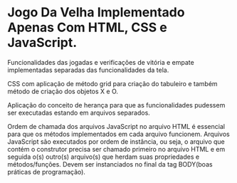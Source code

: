 # Jogo Da Velha Implementado Apenas Com HTML, CSS e JavaScript.

  Funcionalidades das jogadas e verificações de vitória e empate implementadas separadas das funcionalidades da tela.
  
  CSS com aplicação de método grid para criação do tabuleiro e também método de criação dos objetos X e O.
  
  Aplicação do conceito de herança para que as funcionalidades pudessem ser executadas estando em arquivos separados.
  
  Ordem de chamada dos arquivos JavaScript no arquivo HTML é essencial para que os métodos implementados em cada arquivo funcionem. Arquivos JavaScript são executados por        ordem de instância, ou seja, o arquivo que contém o construtor precisa ser chamado primeiro no arquivo HTML e em seguida o(s) outro(s) arquivo(s) que herdam suas propriedades e métodos/funções. Devem ser instanciados no final da tag BODY(boas práticas de programação).
